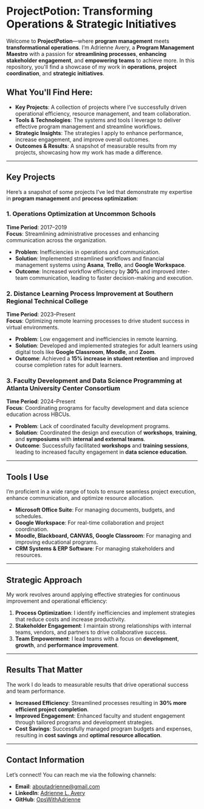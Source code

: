 # ProjectPotion: Transforming Operations & Strategic Initiatives

Welcome to **ProjectPotion**—where **program management** meets **transformational operations**. I’m Adrienne Avery, a **Program Management Maestro** with a passion for **streamlining processes**, **enhancing stakeholder engagement**, and **empowering teams** to achieve more. In this repository, you'll find a showcase of my work in **operations**, **project coordination**, and **strategic initiatives**.

## What You'll Find Here:
- **Key Projects**: A collection of projects where I’ve successfully driven operational efficiency, resource management, and team collaboration.
- **Tools & Technologies**: The systems and tools I leverage to deliver effective program management and streamline workflows.
- **Strategic Insights**: The strategies I apply to enhance performance, increase engagement, and improve overall outcomes.
- **Outcomes & Results**: A snapshot of measurable results from my projects, showcasing how my work has made a difference.

---

## **Key Projects**
Here’s a snapshot of some projects I’ve led that demonstrate my expertise in **program management** and **process optimization**:

### **1. Operations Optimization at Uncommon Schools**
**Time Period**: 2017–2019  
**Focus**: Streamlining administrative processes and enhancing communication across the organization.

- **Problem**: Inefficiencies in operations and communication.
- **Solution**: Implemented streamlined workflows and financial management systems using **Asana**, **Trello**, and **Google Workspace**.
- **Outcome**: Increased workflow efficiency by **30%** and improved inter-team communication, leading to faster decision-making and execution.

### **2. Distance Learning Process Improvement at Southern Regional Technical College**
**Time Period**: 2023–Present  
**Focus**: Optimizing remote learning processes to drive student success in virtual environments.

- **Problem**: Low engagement and inefficiencies in remote learning.
- **Solution**: Developed and implemented strategies for adult learners using digital tools like **Google Classroom**, **Moodle**, and **Zoom**.
- **Outcome**: Achieved a **15% increase in student retention** and improved course completion rates for adult learners.

### **3. Faculty Development and Data Science Programming at Atlanta University Center Consortium**
**Time Period**: 2024–Present  
**Focus**: Coordinating programs for faculty development and data science education across HBCUs.

- **Problem**: Lack of coordinated faculty development programs.
- **Solution**: Coordinated the design and execution of **workshops**, **training**, and **symposiums** with **internal and external teams**.
- **Outcome**: Successfully facilitated **workshops** and **training sessions**, leading to increased faculty engagement in **data science education**.

---

## **Tools I Use**
I’m proficient in a wide range of tools to ensure seamless project execution, enhance communication, and optimize resource allocation.

- **Microsoft Office Suite**: For managing documents, budgets, and schedules.
- **Google Workspace**: For real-time collaboration and project coordination.
- **Moodle, Blackboard, CANVAS, Google Classroom**: For managing and improving educational programs.
- **CRM Systems & ERP Software**: For managing stakeholders and resources.

---

## **Strategic Approach**
My work revolves around applying effective strategies for continuous improvement and operational efficiency:

1. **Process Optimization**: I identify inefficiencies and implement strategies that reduce costs and increase productivity.
2. **Stakeholder Engagement**: I maintain strong relationships with internal teams, vendors, and partners to drive collaborative success.
3. **Team Empowerment**: I lead teams with a focus on **development**, **growth**, and **performance improvement**.

---

## **Results That Matter**
The work I do leads to measurable results that drive operational success and team performance.

- **Increased Efficiency**: Streamlined processes resulting in **30% more efficient project completion**.
- **Improved Engagement**: Enhanced faculty and student engagement through tailored programs and development strategies.
- **Cost Savings**: Successfully managed program budgets and expenses, resulting in **cost savings** and **optimal resource allocation**.

---

## **Contact Information**
Let’s connect! You can reach me via the following channels:
- **Email**: [aboutadrienne@gmail.com](mailto:aboutadrienne@gmail.com)
- **LinkedIn**: [Adrienne L. Avery](https://linkedin.com/in/adrienneavery)
- **GitHub**: [OpsWithAdrienne](https://github.com/OpsWithAdrienne)
